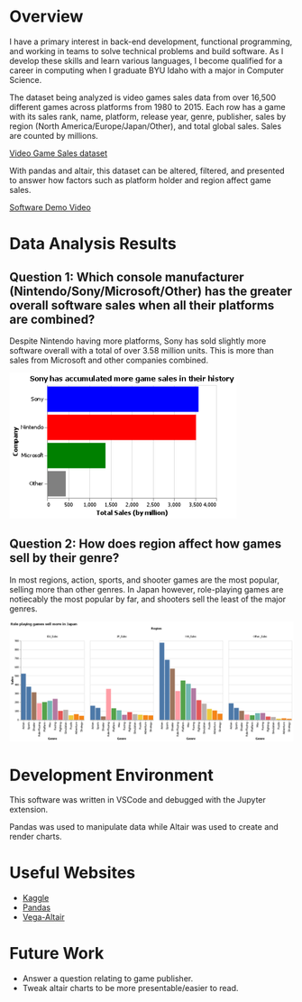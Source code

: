 # Overview

I have a primary interest in back-end development, functional programming, and working in teams to solve technical problems and build software. As I develop these skills and learn various languages, I become qualified for a career in computing when I graduate BYU Idaho with a major in Computer Science.

The dataset being analyzed is video games sales data from over 16,500 different games across platforms from 1980 to 2015. Each row has a game with its sales rank, name, platform, release year, genre, publisher, sales by region (North America/Europe/Japan/Other), and total global sales. Sales are counted by millions.

[Video Game Sales dataset](https://www.kaggle.com/datasets/gregorut/videogamesales)

With pandas and altair, this dataset can be altered, filtered, and presented to answer how factors such as platform holder and region affect game sales.

[Software Demo Video](https://youtu.be/rC3vUpc-GYc)

# Data Analysis Results

## Question 1: Which console manufacturer (Nintendo/Sony/Microsoft/Other) has the greater overall software sales when all their platforms are combined?

Despite Nintendo having more platforms, Sony has sold slightly more software overall with a total of over 3.58 million units. This is more than sales from Microsoft and other companies combined.

![](altair_viz_1.png)

## Question 2: How does region affect how games sell by their genre?

In most regions, action, sports, and shooter games are the most popular, selling more than other genres. In Japan however, role-playing games are notiecably the most popular by far, and shooters sell the least of the major genres.

![](altair_viz_2.png)

# Development Environment

This software was written in VSCode and debugged with the Jupyter extension.

Pandas was used to manipulate data while Altair was used to create and render charts.

# Useful Websites

* [Kaggle](https://www.kaggle.com/)
* [Pandas](https://pandas.pydata.org/)
* [Vega-Altair](https://altair-viz.github.io)

# Future Work

* Answer a question relating to game publisher.
* Tweak altair charts to be more presentable/easier to read.